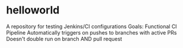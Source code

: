 # helloworld
A repository for testing Jenkins/CI configurations
Goals:
  Functional CI Pipeline
  Automatically triggers on pushes to branches with active PRs
    Doesn't double run on branch AND pull request
